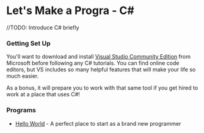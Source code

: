 # Let's Make a Progra - C#
//TODO: Introduce C# briefly

### Getting Set Up
You'll want to download and install [Visual Studio Community Edition](https://visualstudio.microsoft.com/vs/community/)
from Microsoft before following any C# tutorials.  You can find online code editors, but VS includes so many helpful 
features that will make your life so much easier.

As a bonus, it will prepare you to work with that same tool if you get hired to work at a place that uses C#!

### Programs
- [Hello World](/CSharp/HelloWorld) - A perfect place to start as a brand new programmer
